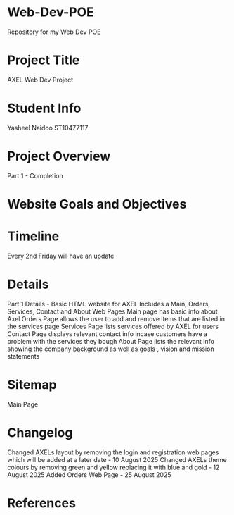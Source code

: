 # Web-Dev-POE
Repository for my Web Dev POE

# Project Title
AXEL Web Dev Project

# Student Info
Yasheel Naidoo
ST10477117

# Project Overview
Part 1 - Completion


# Website Goals and Objectives

# Timeline 
Every 2nd Friday will have an update

# Details
Part 1 Details - Basic HTML website for AXEL 
Includes a Main, Orders, Services, Contact and About Web Pages
Main page has basic info about Axel 
Orders Page allows the user to add and remove items that are listed in the services page
Services Page lists services offered by AXEL for users
Contact Page displays relevant contact info incase customers have a problem with the services they bough
About Page lists the relevant info showing the company background as well as goals , vision and mission statements

# Sitemap
 Main Page

# Changelog
Changed AXELs layout by removing the login and registration web pages which will be added at a later date - 10 August 2025
Changed AXELs theme colours by removing green and yellow replacing it with blue and gold - 12 August 2025
Added Orders Web Page - 25 August 2025

# References



